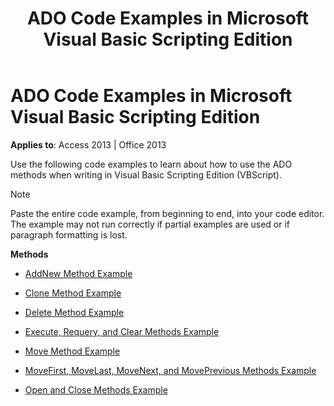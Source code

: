 ﻿---
title: ADO Code Examples in Microsoft Visual Basic Scripting Edition
TOCTitle: ADO Code Examples in Microsoft Visual Basic Scripting Edition
ms:assetid: 841a7005-9f04-ecbf-fd8f-d924b7cbfce0
ms:mtpsurl: https://msdn.microsoft.com/en-us/library/JJ249575(v=office.15)
ms:contentKeyID: 48546024
ms.date: 09/18/2015
mtps_version: v=office.15
---

# ADO Code Examples in Microsoft Visual Basic Scripting Edition


**Applies to**: Access 2013 | Office 2013

Use the following code examples to learn about how to use the ADO methods when writing in Visual Basic Scripting Edition (VBScript).


> [!NOTE]
> <P>Paste the entire code example, from beginning to end, into your code editor. The example may not run correctly if partial examples are used or if paragraph formatting is lost.</P>



**Methods**

  - [AddNew Method Example](addnew-method-example-vbscript.md)

  - [Clone Method Example](clone-method-example-vbscript.md)

  - [Delete Method Example](delete-method-example-vbscript.md)

  - [Execute, Requery, and Clear Methods Example](execute-requery-and-clear-methods-example-vbscript.md)

  - [Move Method Example](move-method-example-vbscript.md)

  - [MoveFirst, MoveLast, MoveNext, and MovePrevious Methods Example](movefirst-movelast-movenext-and-moveprevious-methods-example-vbscript.md)

  - [Open and Close Methods Example](open-and-close-methods-example-vbscript.md)


